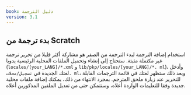 ```yaml
---
book: دليل الترجمة
version: 3.1
---
```


## بدء ترجمة من Scratch

استخدام إضافة الترجمة لبدء الترجمة من الصفر هو مشاركة أكثر قليلا من تحرير ترجمة غير مكتملة مثبتة. ستحتاج إلى إنشاء وتحميل الملفات المحلية الرئيسية يدويا (`locales/[your_LANG]/*.xml` و `lib/pkp/locales/[your_LANG]/*. ml`)، وأدخل لغتك الجديدة في `تسجيل/محلات. ml`، وبعد ذلك ستظهر لغتك في قائمة الترجمات القابلة للتحرير عند زيارة ملحق المترجم. بمجرد الانتهاء من ذلك، يمكنك إضافة ملفات محلية جديدة وفقا للتعليمات الواردة أعلاه، وستتمكن حتى من تعديل الملفين المذكورين أعلاه.
